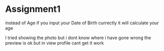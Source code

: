 # Assignment1

instead of Age if you input your Date of Birth currectly it will calculate your age

I tried showing the photo but i dont know where i have gone wrong the preview is ok but in view profile cant get it work
